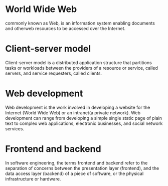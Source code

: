 # World Wide Web
commonly known as Web, is an information system enabling documents 
and otherweb resources to be accessed over the Internet.

# Client-server model
Client-server model is a distributed application structure 
that partitions tasks or workloads 
between the providers of a resource or service, called servers, 
and service requesters, called clients.

# Web development
Web development is the work involved in developing a website 
for the Internet (World Wide Web) or an intranet(a private network).
Web development can range from developing a simple single static page 
of plain text to complex web applications, electronic businesses,
and social network services.

# Frontend and backend
In software engineering, the terms frontend and backend 
refer to the separation of concerns between the presentation layer (frontend), 
and the data access layer (backend) of a piece of software, 
or the physical infrastructure or hardware.